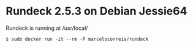 # Rundeck 2.5.3 on Debian Jessie64

Rundeck is running at /usr/local/

``
$ sudo docker run -it --rm -P marcelocorreia/rundeck
``
